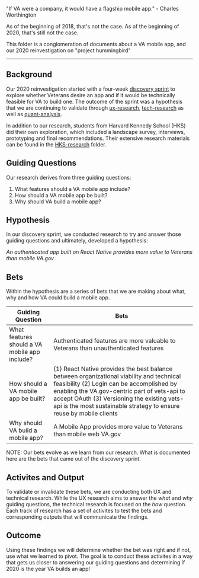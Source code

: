 "If VA were a company, it would have a flagship mobile app." - Charles Worthington

As of the beginning of 2018, that's not the case. As of the beginning of 2020, that's still not the case.

This folder is a conglomeration of documents about a VA mobile app, and our 2020 reinvestigation on "project hummingbird"

---

## Background
Our 2020 reinvestigation started with a four-week [discovery sprint](https://github.com/department-of-veterans-affairs/va.gov-team/tree/master/products/va-mobile-app/discovery-sprint) to explore whether Veterans desire an app and if it would be technically feasible for VA to build one. The outcome of the sprint was a hypothesis that we are continuing to validate through [ux-research](https://github.com/department-of-veterans-affairs/va.gov-team/blob/master/products/va-mobile-app/ux-research/ux-research-overview.md), [tech-research](https://github.com/department-of-veterans-affairs/va.gov-team/tree/master/products/va-mobile-app/tech-research) as well as [quant-analysis](https://github.com/department-of-veterans-affairs/va.gov-team/tree/master/products/va-mobile-app/reporting/initial-quant-analysis/README.md).

In addition to our research, students from Harvard Kennedy School (HKS) did their own exploration, which included a landscape survey, interviews, prototyping and final recommendations. Their extensive research materials can be found in the [HKS-research](https://github.com/department-of-veterans-affairs/va.gov-team/tree/master/products/va-mobile-app/HKS-research) folder. 

## Guiding Questions
Our research derives from three guiding questions:
1. What features should a VA mobile app include?
2. How should a VA mobile app be built?
3. Why should VA build a mobile app?

## Hypothesis
In our discovery sprint, we conducted research to try and answer those guiding questions and ultimately, developed a hypothesis:

*An authenticated app built on React Native provides more value to Veterans than mobile VA.gov*

## Bets
Within the hypothesis are a series of bets that we are making about what, why and how VA could build a mobile app. 


| Guiding Question  | Bets|
| ------------- | ------------- |
| What features should a VA mobile app include?  | Authenticated features are more valuable to Veterans than unauthenticated features  |
| How should a VA mobile app be built?  | (1) React Native provides the best balance between organizational viability and technical feasibility (2) Login can be accomplished by enabling the VA.gov-centric part of vets-api to accept OAuth (3) Versioning the existing vets-api is the most sustainable strategy to ensure reuse by mobile clients|
| Why should VA build a mobile app?  | A Mobile App provides more value to Veterans than mobile web VA.gov  |

NOTE: Our bets evolve as we learn from our research. What is documented here are the bets that came out of the discovery sprint.

## Activites and Output
To validate or invalidate these bets, we are conducting both UX and technical research. While the UX research aims to answer the *what* and *why* guiding questions, the technical research is focused on the *how* question. Each track of research has a set of activites to test the bets and corresponding outputs that will communicate the findings. 

## Outcome
Using these findings we will determine whether the bet was right and if not, use what we learned to pivot. The goal is to conduct these activites in a way that gets us closer to answering our guiding questions and determining if 2020 is the year VA builds an app!
